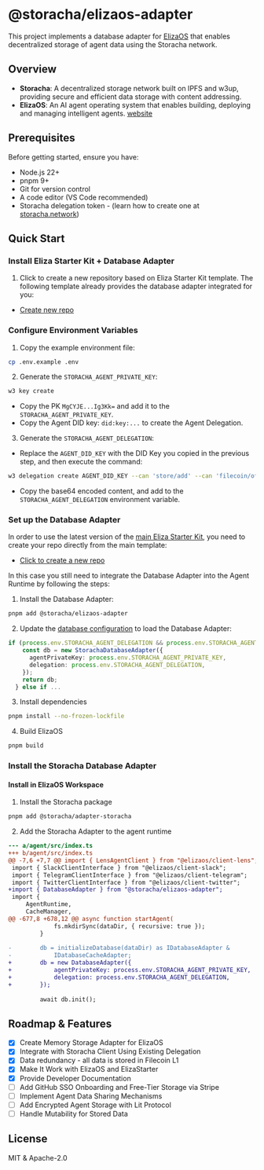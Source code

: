 # @storacha/elizaos-adapter

This project implements a database adapter for [ElizaOS](https://elizaos.github.io/eliza/) that enables decentralized storage of agent data using the Storacha network.

## Overview

- **Storacha**: A decentralized storage network built on IPFS and w3up, providing secure and efficient data storage with content addressing.
- **ElizaOS**: An AI agent operating system that enables building, deploying and managing intelligent agents. [website](https://elizaos.github.io/eliza/)

## Prerequisites

Before getting started, ensure you have:
- Node.js 22+
- pnpm 9+
- Git for version control
- A code editor (VS Code recommended)
- Storacha delegation token - (learn how to create one at [storacha.network](https://docs.storacha.network/concepts/ucan/#delegate-across-apps-and-services))

## Quick Start

### Install Eliza Starter Kit + Database Adapter

1. Click to create a new repository based on Eliza Starter Kit template. The following template already provides the database adapter integrated for  you:
- [Create new repo](https://github.com/new?template_name=eliza-starter&template_owner=storacha)

### Configure Environment Variables

1. Copy the example environment file:
```bash
cp .env.example .env
```
2. Generate the `STORACHA_AGENT_PRIVATE_KEY`:
```bash
w3 key create
```
- Copy the PK `MgCYJE...Ig3Kk=` and add it to the `STORACHA_AGENT_PRIVATE_KEY`.
- Copy the Agent DID key: `did:key:...` to create the Agent Delegation.

3. Generate the `STORACHA_AGENT_DELEGATION`:
- Replace the `AGENT_DID_KEY` with the DID Key you copied in the previous step, and then execute the command:
```bash
w3 delegation create AGENT_DID_KEY --can 'store/add' --can 'filecoin/offer' --can 'upload/add' --can 'space/blob/add' --can 'space/index/add' | base64
```
- Copy the base64 encoded content, and add to the `STORACHA_AGENT_DELEGATION` environment variable.


### Set up the Database Adapter

In order to use the latest version of the [main Eliza Starter Kit](https://github.com/elizaOS/eliza-starter), you need to create your repo directly from the main template:
- [Click to create a new repo](https://github.com/new?template_name=eliza-starter&template_owner=elizaOS)

In this case you still need to integrate the Database Adapter into the Agent Runtime by following the steps:

1. Install the Database Adapter:
```bash
pnpm add @storacha/elizaos-adapter
```

2. Update the [database configuration](https://github.com/elizaOS/eliza-starter/blob/main/src/database/index.ts#L7) to load the Database Adapter:

```typescript
if (process.env.STORACHA_AGENT_DELEGATION && process.env.STORACHA_AGENT_PRIVATE_KEY) {
    const db = new StorachaDatabaseAdapter({
      agentPrivateKey: process.env.STORACHA_AGENT_PRIVATE_KEY,
      delegation: process.env.STORACHA_AGENT_DELEGATION,    
    });
    return db;
  } else if ...
```

3. Install dependencies
```bash
pnpm install --no-frozen-lockfile
```

4. Build ElizaOS
```bash
pnpm build
```

### Install the Storacha Database Adapter

#### Install in ElizaOS Workspace

1. Install the Storacha package
```bash
pnpm add @storacha/adapter-storacha
```

2. Add the Storacha Adapter to the agent runtime
```diff
--- a/agent/src/index.ts
+++ b/agent/src/index.ts
@@ -7,6 +7,7 @@ import { LensAgentClient } from "@elizaos/client-lens";
 import { SlackClientInterface } from "@elizaos/client-slack";
 import { TelegramClientInterface } from "@elizaos/client-telegram";
 import { TwitterClientInterface } from "@elizaos/client-twitter";
+import { DatabaseAdapter } from "@storacha/elizaos-adapter";
 import {
     AgentRuntime,
     CacheManager,
@@ -677,8 +678,12 @@ async function startAgent(
             fs.mkdirSync(dataDir, { recursive: true });
         }
 
-        db = initializeDatabase(dataDir) as IDatabaseAdapter &
-            IDatabaseCacheAdapter;
+        db = new DatabaseAdapter({
+            agentPrivateKey: process.env.STORACHA_AGENT_PRIVATE_KEY,
+            delegation: process.env.STORACHA_AGENT_DELEGATION,
+        });
 
         await db.init();
```



## Roadmap & Features

- [x] Create Memory Storage Adapter for ElizaOS
- [x] Integrate with Storacha Client Using Existing Delegation
- [x] Data redundancy - all data is stored in Filecoin L1
- [x] Make It Work with ElizaOS and ElizaStarter
- [x] Provide Developer Documentation
- [ ] Add GitHub SSO Onboarding and Free-Tier Storage via Stripe
- [ ] Implement Agent Data Sharing Mechanisms
- [ ] Add Encrypted Agent Storage with Lit Protocol
- [ ] Handle Mutability for Stored Data

## License

MIT & Apache-2.0
